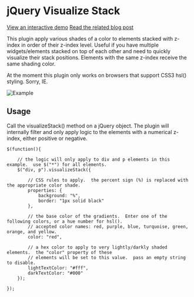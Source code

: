 # jQuery Visualize Stack

[View an interactive demo](http://www.erichynds.com/examples/jquery-visualize-stack/) 
[Read the related blog post](http://www.erichynds.com/jquery/visualizing-your-z-index-stacks-with-jquery/)

This plugin apply various shades of a color to elements stacked with z-index in order of their z-index level.  Useful if you have multiple
widgets/elements stacked on top of each other and need to quickly visualize their stack positions.  Elements with the same z-index receive
the same shading color.

At the moment this plugin only works on browsers that support CSS3 hsl() styling.  Sorry, IE.

![Example](http://dl.dropbox.com/u/102001/web/visualize_stack.png)

## Usage

Call the visualizeStack() method on a jQuery object.  The plugin will internally filter and only apply logic to the elements with a numerical z-index, either positive or negative.

	$(function(){
		
		// the logic will only apply to div and p elements in this example.  use $("*") for all elements.
		$("div, p").visualizeStack({
	
			// CSS rules to apply.  the percent sign (%) is replaced with the appropriate color shade.
			properties: {
				background: "%",
				border: "1px solid black"
			},
		
			// the base color of the gradients.  Enter one of the following colors, or a hue number for hsl().
			// accepted color names: red, purple, blue, turquoise, green, orange, and yellow.
			color: "red",
		
			// a hex color to apply to very lightly/darkly shaded elements.  the "color" property of these
			// elements will be set to this value.  pass an empty string to disable.
			lightTextColor: "#fff",
			darkTextColor: "#000"
		});
	
	});
	
